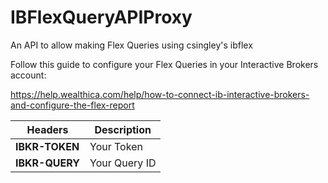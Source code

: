 # IBFlexQueryAPIProxy
An API to allow making Flex Queries using csingley's ibflex

Follow this guide to configure your Flex Queries in your Interactive Brokers account:

https://help.wealthica.com/help/how-to-connect-ib-interactive-brokers-and-configure-the-flex-report

| Headers |Description  |
|--|--|
|**IBKR-TOKEN**  | Your Token  |
|**IBKR-QUERY**  | Your Query ID |
